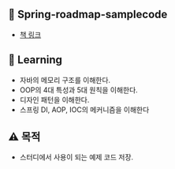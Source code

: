 ## 🍃 Spring-roadmap-samplecode

- [책 링크](http://www.yes24.com/Product/Goods/22483294)

## 💪 Learning

- 자바의 메모리 구조를 이해한다.
- OOP의 4대 특성과 5대 원칙을 이해한다.
- 디자인 패턴을 이해한다.
- 스프링 DI, AOP, IOC의 메커니즘을 이해한다

## ⚠ 목적

- 스터디에서 사용이 되는 예제 코드 저장.